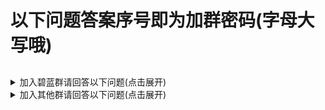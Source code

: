 # 以下问题答案序号即为加群密码(字母大写哦)
## 
<details><summary>加入碧蓝群请回答以下问题(点击展开)</summary>
    
1. 舰船誓约需要什么条件
    > A. `100好感度` `1枚誓约之戒`  
    >
    > B. `200好感度` `1枚誓约之戒`  
    >
    > C. `100好感度` `1份誓约之证`  
    > 
    > D. `200好感度` `1份誓约之证`  

2. 舰船`长岛`属于什么类型
    > A. `驱逐舰`  B. `巡洋舰`  
    > C. `战列舰`  D. `航空母舰`  

1. 特型建造需要花费多少材料
    > A. `1500物资` 和 `1心智魔方`  
    >
    > B. `1500物资` 和 `2心智魔方`  
    >
    > C. `1500物资` 和 `2心智核心`  
    >
    > D. `500物资` 和 `2心智魔方`  
    
1. 你的第一个秘书舰是什么稀有度
    > A. `普通`  B. `稀有`  
    > C. `精锐`  D. `超稀有`  
</details>
<details>
<summary>加入其他群请回答以下问题(点击展开)</summary>
    
1. 问题

1. 问题

1. 问题
    
1. 问题

</details>
